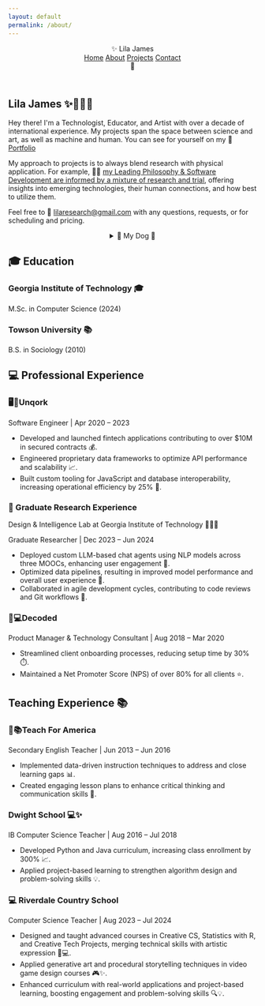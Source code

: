 ```yaml
---
layout: default
permalink: /about/
---
```


<head>
  <link rel="stylesheet" href="../assets/css/styles.css">
</head>

<header class="navbar">
  <div class="logo">✨ Lila James</div>
  <nav id="nav-links" class="nav-links">
    <a href="/sparkle_workshop/">Home</a>
    <a href="/sparkle_workshop/about/">About</a>
    <a href="/sparkle_workshop/projects/">Projects</a>
    <a href="/sparkle_workshop/contact/">Contact</a>
  </nav>
  <div class="hamburger" onclick="toggleMenu()">🍔</div>
</header>
<body class='cats'>
  <section class="step">
    <div class="container">
      <div class="header">
   <h1>Lila James <span class="emoji">✨👩‍💻🌙</span></h1>

<p>Hey there! I'm a Technologist, Educator, and Artist with over a decade of international experience. My projects span the space between science and art, as well as machine and human. You can see for yourself on my 🎨 <a href="https://github.com/LilaShiba" target="_blank">Portfolio</a>

<p>My approach to projects is to always blend research with physical application. For example, 🧑‍🏫 <a href="https://github.com/LilaShiba/SND_Agents/blob/main/Lila%20Jame%20Final%20Paper.pdf" target="_blank">my Leading Philosophy & Software Development are informed by a mixture of research and trial</a>, offering insights into emerging technologies, their human connections, and how best to utilize them.</p>

<p>Feel free to 📧 <a href="mailto:lilaresearch@gmail.com">lilaresearch@gmail.com</a> with any questions, requests, or for scheduling and pricing.</p>
<details style = 'text-align: center' >
  <summary>🐶 My Dog 🐶</summary>
  <p class='shimmer-text'> Say hi to Estelle</p>
  <img src="../assets/imgs/estelle.jpg" 
       alt="Estelle" 
       style="max-width: 75%; height: auto;" />
</details>
      </div>
    </div>
  </section>


  <section class="step">
    <div class="container">
      <div class="section-header">
        <h2>🎓 Education</h2>
      </div>
      <div class="content">
        <h3>Georgia Institute of Technology <span class="emoji">🎓</span></h3>
        <p>M.Sc. in Computer Science (2024)</p>
        <h3>Towson University <span class="emoji">📚</span></h3>
        <p>B.S. in Sociology (2010)</p>
      </div>
    </div>
  </section>

  <section class="section">
    <div class="container">
      <div class="section-header">
        <h2>💻 Professional Experience</h2>
      </div>
      <div class="step glow-hover">
        <h3><span class="emoji">🖥️🌙</span>Unqork</h3>
        <p>Software Engineer | Apr 2020 – 2023</p>
        <ul>
          <li>Developed and launched fintech applications contributing to over $10M in secured contracts 💰.</li>
          <li>Engineered proprietary data frameworks to optimize API performance and scalability 📈.</li>
          <li>Built custom tooling for JavaScript and database interoperability, increasing operational efficiency by 25% 🔧.</li>
        </ul>
      </div>
    </div>
  </section>

  <section class="step glow-hover">
    <div class="container">
      <h3>🔬 Graduate Research Experience</h3>
      <p>Design & Intelligence Lab at Georgia Institute of Technology <span class="emoji">🧑‍💻✨</span></p>
      <p>Graduate Researcher | Dec 2023 – Jun 2024</p>
      <ul>
        <li>Deployed custom LLM-based chat agents using NLP models across three MOOCs, enhancing user engagement 💬.</li>
        <li>Optimized data pipelines, resulting in improved model performance and overall user experience 🚀.</li>
        <li>Collaborated in agile development cycles, contributing to code reviews and Git workflows 🔄.</li>
      </ul>
    </div>
  </section>

  <section class="step glow-hover">
    <div class="container">
      <h3><span class="emoji">🔮💻</span>Decoded </h3>
      <p>Product Manager & Technology Consultant | Aug 2018 – Mar 2020</p>
      <ul>
        <li>Streamlined client onboarding processes, reducing setup time by 30% ⏱️.</li>
        <li>Maintained a Net Promoter Score (NPS) of over 80% for all clients ⭐.</li>
      </ul>
    </div>
  </section>

  <section class="section">
    <div class="section-header">
      <h2>Teaching Experience 📚</h2>
    </div>
    <div class="step glow-hover">
      <h3><span class="emoji">🌸📚</span>Teach For America </h3>
      <p>Secondary English Teacher | Jun 2013 – Jun 2016</p>
      <ul>
        <li>Implemented data-driven instruction techniques to address and close learning gaps 📊.</li>
        <li>Created engaging lesson plans to enhance critical thinking and communication skills 📝.</li>
      </ul>
    </div>
    <div class="step glow-hover">
      <h3>Dwight School <span class="emoji">💻✨</span></h3>
      <p>IB Computer Science Teacher | Aug 2016 – Jul 2018</p>
      <ul>
        <li>Developed Python and Java curriculum, increasing class enrollment by 300% 📈.</li>
        <li>Applied project-based learning to strengthen algorithm design and problem-solving skills 💡.</li>
      </ul>
    </div>
  </section>

  <section class="step glow-hover">
        <h3>💻 Riverdale Country School</h3>
        <p>Computer Science Teacher | Aug 2023 – Jul 2024</p>
        <ul>
          <li>Designed and taught advanced courses in Creative CS, Statistics with R, and Creative Tech Projects, merging technical skills with artistic expression 🎨💻.</li>
          <li>Applied generative art and procedural storytelling techniques in video game design courses 🎮✨.</li>
          <li>Enhanced curriculum with real-world applications and project-based learning, boosting engagement and problem-solving skills 🔍💡.</li>
        </ul>
  </section>


  <script src="assets/js/cats.js"></script>
  <script src="assets/js/mouse.js"></script>
  <script src="assets/js/confetti.js"></script>
  <script src="assets/js/expandEffect.js"></script>
</body>

